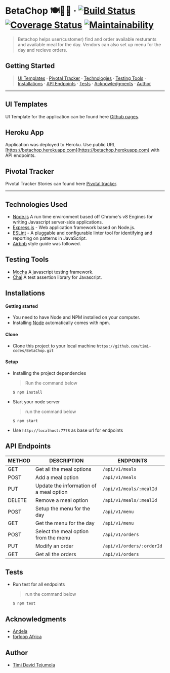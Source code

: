 <!-- ## ![alt text](https://res.cloudinary.com/betachop/image/upload/c_scale,h_42,w_190/v1550524399/betachop/beta-chop-logo.png) -->

# BetaChop 🍽🥗🍗 &middot; [![Build Status](https://travis-ci.org/timi-codes/BetaChop.svg?branch=develop)](https://travis-ci.org/timi-codes/BetaChop) [![Coverage Status](https://coveralls.io/repos/github/timi-codes/BetaChop/badge.svg?fbfbfbfbfbbfbfddd=fhdfhdhfdhfhdhfhd)](https://coveralls.io/github/timi-codes/BetaChop) [![Maintainability](https://api.codeclimate.com/v1/badges/da4ef2d2fe0db5b689ec/maintainability)](https://codeclimate.com/github/timi-codes/BetaChop/maintainability)

> Betachop helps user(customer) find and order available resturants and available meal for the day. Vendors can also set up menu for the day and recieve orders.

## Getting Started

> [UI Templates](#ui-templates) &middot; [Pivotal Tracker](#pivotal-tracker) &middot; [Technologies](#technologies-used) &middot; [Testing Tools](#testing-tools) &middot; [Installations](#installations) &middot; [API Endpoints](#api-endpoints) &middot; [Tests](#tests) &middot; [Acknowledgments](#acknowledgments) &middot; [Author](#author)

---

## UI Templates

UI Template for the application can be found here [Github pages](https://timi-codes.github.io/BetaChop/UI/index.html).

## Heroku App

Application was deployed to Heroku. Use public URL [https://betachop.herokuapp.com](https://betachop.herokuapp.com) with API endpoints.

## Pivotal Tracker

Pivotal Tracker Stories can found here [Pivotal tracker](https://www.pivotaltracker.com/n/projects/2242112).

---

## Technologies Used

[node]: (https://nodejs.org)

- [Node.js](node) A run time environment based off Chrome's v8 Engines for writing Javascript server-side applications.
- [Express.js](https://expressjs.com) - Web application framework based on Node.js.
- [ESLint](https://eslint.org/) - A pluggable and configurable linter tool for identifying and reporting on patterns in JavaScript.
- [Airbnb](https://www.npmjs.com/package/eslint-config-airbnb) style guide was followed.

## Testing Tools

- [Mocha](https://mochajs.org/) A javascript testing framework.
- [Chai](https://chaijs.com) A test assertion library for Javascript.

## Installations

#### Getting started

- You need to have Node and NPM installed on your computer.
- Installing [Node](node) automatically comes with npm.

#### Clone

- Clone this project to your local machine `https://github.com/timi-codes/BetaChop.git`

#### Setup

- Installing the project dependencies
  > Run the command below
  ```shell
  $ npm install
  ```
- Start your node server
  > run the command below
  ```shell
  $ npm start
  ```
- Use `http://localhost:7778` as base url for endpoints

## API Endpoints

| METHOD | DESCRIPTION                             | ENDPOINTS                 |
| ------ | --------------------------------------- | ------------------------- |
| GET    | Get all the meal options                | `/api/v1/meals`           |
| POST   | Add a meal option                       | `/api/v1/meals`           |
| PUT    | Update the information of a meal option | `/api/v1/meals/:mealId`   |
| DELETE | Remove a meal option                    | `/api/v1/meals/:mealId`   |
| POST   | Setup the menu for the day              | `/api/v1/menu`            |
| GET    | Get the menu for the day                | `/api/v1/menu`            |
| POST   | Select the meal option from the menu    | `/api/v1/orders`          |
| PUT    | Modify an order                         | `/api/v1/orders/:orderId` |
| GET    | Get all the orders                      | `/api/v1/orders`          |

## Tests

- Run test for all endpoints
  > run the command below
  ```shell
  $ npm test
  ```

## Acknowledgments

- [Andela](https://andela.com/)
- [forloop Africa](https://forloop.africa/)

## Author

- [Timi David Tejumola](https://twitter.com/timicodes)
